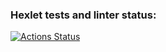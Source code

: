 ### Hexlet tests and linter status:
[![Actions Status](https://github.com/skaym00t/python-project-49/actions/workflows/hexlet-check.yml/badge.svg)](https://github.com/skaym00t/python-project-49/actions)